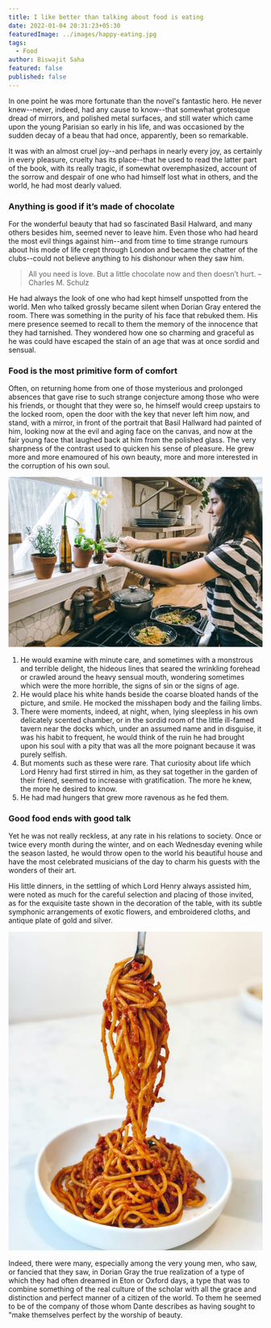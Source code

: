 ```yaml
---
title: I like better than talking about food is eating
date: 2022-01-04 20:31:23+05:30
featuredImage: ../images/happy-eating.jpg
tags:
  - Food
author: Biswajit Saha
featured: false
published: false
---
```


In one point he was more fortunate than the novel's fantastic hero. He never knew--never, indeed, had any cause to know--that somewhat grotesque dread of mirrors, and polished metal surfaces, and still water which came upon the young Parisian so early in his life, and was occasioned by the sudden decay of a beau that had once, apparently, been so remarkable.

It was with an almost cruel joy--and perhaps in nearly every joy, as certainly in every pleasure, cruelty has its place--that he used to read the latter part of the book, with its really tragic, if somewhat overemphasized, account of the sorrow and despair of one who had himself lost what in others, and the world, he had most dearly valued.

### Anything is good if it’s made of chocolate

For the wonderful beauty that had so fascinated Basil Halward, and many others besides him, seemed never to leave him. Even those who had heard the most evil things against him--and from time to time strange rumours about his mode of life crept through London and became the chatter of the clubs--could not believe anything to his dishonour when they saw him.

> All you need is love. But a little chocolate now and then doesn’t hurt. – Charles M. Schulz

He had always the look of one who had kept himself unspotted from the world. Men who talked grossly became silent when Dorian Gray entered the room. There was something in the purity of his face that rebuked them. His mere presence seemed to recall to them the memory of the innocence that they had tarnished. They wondered how one so charming and graceful as he was could have escaped the stain of an age that was at once sordid and sensual.

### Food is the most primitive form of comfort

Often, on returning home from one of those mysterious and prolonged absences that gave rise to such strange conjecture among those who were his friends, or thought that they were so, he himself would creep upstairs to the locked room, open the door with the key that never left him now, and stand, with a mirror, in front of the portrait that Basil Hallward had painted of him, looking now at the evil and aging face on the canvas, and now at the fair young face that laughed back at him from the polished glass. The very sharpness of the contrast used to quicken his sense of pleasure. He grew more and more enamoured of his own beauty, more and more interested in the corruption of his own soul.

![Photo by Tina Dawson / Unsplash](../images/cooking.jpg "Photo by Tina Dawson / Unsplash")

1. He would examine with minute care, and sometimes with a monstrous and terrible delight, the hideous lines that seared the wrinkling forehead or crawled around the heavy sensual mouth, wondering sometimes which were the more horrible, the signs of sin or the signs of age.
2. He would place his white hands beside the coarse bloated hands of the picture, and smile. He mocked the misshapen body and the failing limbs.
3. There were moments, indeed, at night, when, lying sleepless in his own delicately scented chamber, or in the sordid room of the little ill-famed tavern near the docks which, under an assumed name and in disguise, it was his habit to frequent, he would think of the ruin he had brought upon his soul with a pity that was all the more poignant because it was purely selfish.
4. But moments such as these were rare. That curiosity about life which Lord Henry had first stirred in him, as they sat together in the garden of their friend, seemed to increase with gratification. The more he knew, the more he desired to know.
5. He had mad hungers that grew more ravenous as he fed them.

### Good food ends with good talk

Yet he was not really reckless, at any rate in his relations to society. Once or twice every month during the winter, and on each Wednesday evening while the season lasted, he would throw open to the world his beautiful house and have the most celebrated musicians of the day to charm his guests with the wonders of their art.

His little dinners, in the settling of which Lord Henry always assisted him, were noted as much for the careful selection and placing of those invited, as for the exquisite taste shown in the decoration of the table, with its subtle symphonic arrangements of exotic flowers, and embroidered cloths, and antique plate of gold and silver.

![Photo by Krista Stucchio / Unsplash](../images/pasta.jpg "Photo by Krista Stucchio / Unsplash")

Indeed, there were many, especially among the very young men, who saw, or fancied that they saw, in Dorian Gray the true realization of a type of which they had often dreamed in Eton or Oxford days, a type that was to combine something of the real culture of the scholar with all the grace and distinction and perfect manner of a citizen of the world. To them he seemed to be of the company of those whom Dante describes as having sought to "make themselves perfect by the worship of beauty.
